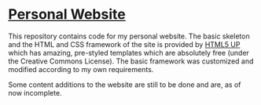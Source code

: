 # [Personal Website](https://janeelpatel.github.io/)

This repository contains code for my personal website. The basic skeleton and the HTML and CSS framework of the site is provided by [HTML5 UP](https://html5up.net/) which has amazing, pre-styled templates which are absolutely free (under the Creative Commons License). The basic framework was customized and modified according to my own requirements.

Some content additions to the website are still to be done and are, as of now incomplete.
